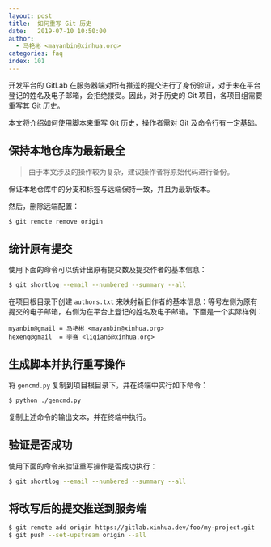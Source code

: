 ```yaml
---
layout: post
title:  如何重写 Git 历史
date:   2019-07-10 10:50:00
author:
  - 马艳彬 <mayanbin@xinhua.org>
categories: faq
index: 101
---
```


开发平台的 GitLab 在服务器端对所有推送的提交进行了身份验证，对于未在平台登记的姓名及电子邮箱，会拒绝接受。因此，对于历史的 Git 项目，各项目组需要重写其 Git 历史。

本文将介绍如何使用脚本来重写 Git 历史，操作者需对 Git 及命令行有一定基础。

## 保持本地仓库为最新最全

> 由于本文涉及的操作较为复杂，建议操作者将原始代码进行备份。

保证本地仓库中的分支和标签与远端保持一致，并且为最新版本。

然后，删除远端配置：

```sh
$ git remote remove origin
```

## 统计原有提交

使用下面的命令可以统计出原有提交数及提交作者的基本信息：

```sh
$ git shortlog --email --numbered --summary --all
```

在项目根目录下创建 `authors.txt` 来映射新旧作者的基本信息：等号左侧为原有提交的电子邮箱，右侧为在平台上登记的姓名及电子邮箱。下面是一个实际样例：

```
myanbin@gmail = 马艳彬 <mayanbin@xinhua.org>
hexenq@gmail  = 李骞 <liqian6@xinhua.org>
```

## 生成脚本并执行重写操作

将 `gencmd.py` 复制到项目根目录下，并在终端中实行如下命令：

```sh
$ python ./gencmd.py
```

复制上述命令的输出文本，并在终端中执行。

## 验证是否成功

使用下面的命令来验证重写操作是否成功执行：

```sh
$ git shortlog --email --numbered --summary --all
```

## 将改写后的提交推送到服务端

```sh
$ git remote add origin https://gitlab.xinhua.dev/foo/my-project.git
$ git push --set-upstream origin --all
```